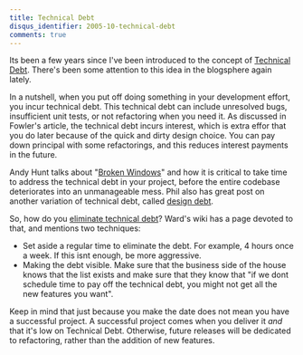 ```yaml
---
title: Technical Debt
disqus_identifier: 2005-10-technical-debt
comments: true
---
```


Its been a few years since I've been introduced to the concept of [Technical Debt][1]. There's been some attention to this idea in the blogsphere again lately.

In a nutshell, when you put off doing something in your development effort, you incur technical debt. This technical debt can include unresolved bugs, insufficient unit tests, or not refactoring when you need it. As discussed in Fowler's article, the technical debt incurs interest, which is extra effor that you do later because of the quick and dirty design choice. You can pay down principal with some refactorings, and this reduces interest payments in the future.

Andy Hunt talks about "[Broken Windows][2]" and how it is critical to take time to address the technical debt in your project, before the entire codebase deteriorates into an unmanageable mess. Phil also has great post on another variation of technical debt, called [design debt][3].

So, how do you [eliminate technical debt][4]? Ward's wiki has a page devoted to that, and mentions two techniques:

* Set aside a regular time to eliminate the debt. For example, 4 hours once a week. If this isnt enough, be more aggressive.
* Making the debt visible. Make sure that the business side of the house knows that the list exists and make sure that they know that "if we dont schedule time to pay off the technical debt, you might not get all the new features you want".

Keep in mind that just because you make the date does not mean you have a successful project. A successful project comes when you deliver it *and* that it's low on Technical Debt. Otherwise, future releases will be dedicated to refactoring, rather than the addition of new features.

[1]:http://www.martinfowler.com/bliki/TechnicalDebt.html
[2]:http://www.artima.com/intv/fixit2.html
[3]:http://haacked.com/archive/2005/09/24/10336.aspx
[4]:http://www.c2.com/cgi/wiki?EliminateTechnicalDebt
